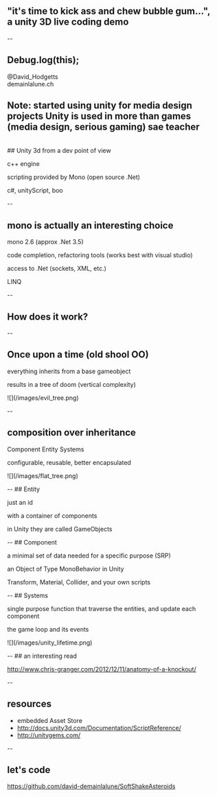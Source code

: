 ## "it's time to kick ass and chew bubble gum...", </br>a unity 3D live coding demo


--
## Debug.log(this);

@David_Hodgetts  
demainlalune.ch

Note:
started using unity for media design projects
Unity is used in more than games (media design, serious gaming)
sae teacher
--


<br/>
## Unity 3d from a dev point of view

<p class="fragment">c++ engine</p>
<p class="fragment">scripting provided by Mono (open source .Net)</p>
<p class="fragment">c#, unityScript, boo</p>

--
## mono is actually an interesting choice

<p class="fragment">mono 2.6 (approx .Net 3.5)</p>
<p class="fragment">code completion, refactoring tools (works best with visual studio)</p>
<p class="fragment">access to .Net (sockets, XML, etc.)</p>
<p class="fragment">LINQ</p>

--
## How does it work?

--
## Once upon a time (old shool OO)

<p class="fragment">everything inherits from a base gameobject</p>
<p class="fragment">results in a tree of doom (vertical complexity)</p>
<p class="fragment">![](/images/evil_tree.png)</p>

--
## composition over inheritance
<p class="fragment">Component Entity Systems</p>
<p class="fragment">configurable, reusable, better encapsulated</p>
<p class="fragment">![](/images/flat_tree.png)</p>
--
## Entity
<p class="fragment">just an id</p>
<p class="fragment">with a container of components</p>
<p class="fragment">in Unity they are called GameObjects</p>
--
## Component
<p class="fragment">a minimal set of data needed for a specific purpose (SRP)</p>
<p class="fragment">an Object of Type MonoBehavior in Unity</p>
<p class="fragment">Transform, Material, Collider, and your own scripts</p>
--
## Systems
<p class="fragment">single purpose function that traverse the entities, and update each component</p>
<p class="fragment">the game loop and its events</p>
<p class="fragment">![](/images/unity_lifetime.png)</p>
--
## an interesting read

http://www.chris-granger.com/2012/12/11/anatomy-of-a-knockout/

--
## resources 
  
- embedded Asset Store
- http://docs.unity3d.com/Documentation/ScriptReference/
- http://unitygems.com/

--
## let's code

https://github.com/david-demainlalune/SoftShakeAsteroids




